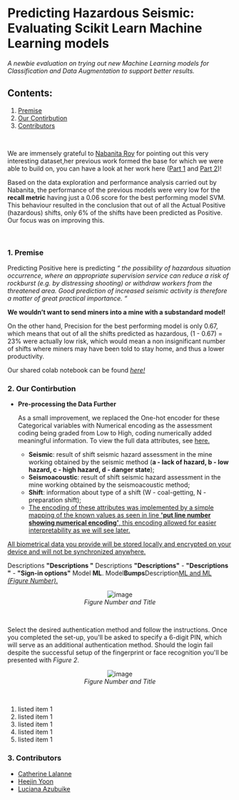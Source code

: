 <h1> Predicting Hazardous Seismic: Evaluating Scikit Learn Machine Learning models</h1>
<em>A newbie evaluation on trying out new Machine Learning models for Classification and Data Augmentation to support better results.</em>

## Contents:
1. [Premise](#pre)<br/>
1. [Our Contirbution](#our)<br/>
3. [Contributors](#contact)<br/>

<br/>
<p>We are immensely grateful to  <a href="https://www.linkedin.com/in/nabanita-roy/">Nabanita Roy</a> for pointing out this very interesting dataset,her previous work formed the base for which we were able to build on, you can have a look at her work here (<a href="https://www.linkedin.com/in/nabanita-roy/">Part 1</a> and <a href="https://www.linkedin.com/in/nabanita-roy/">Part 2</a>)!<br/>
 
Based on the data exploration and performance analysis carried out by Nabanita, the performance of the previous models were very low for the <b>recall metric</b> having just a 0.06 score for the best performing model SVM. This behaviour resulted in the conclusion that out of all the Actual Positive (hazardous) shifts, only 6% of the shifts have been predicted as Positive. Our focus was on improving this.
</p>
<br/>

<a name="pre"><h3>__1. Premise__</h3></a>
Predicting Positive here is predicting <em>“ the possibility of hazardous situation occurrence, where an appropriate supervision service can reduce a risk of rockburst (e.g. by distressing shooting) or withdraw workers from the threatened area. Good prediction of increased seismic activity is therefore a matter of great practical importance. “</em><br/>

<b>We wouldn’t want to send miners into a mine with a substandard model!</b>

On the other hand, Precision for the best performing model is only 0.67, which means that out of all the shifts predicted as hazardous, (1 - 0.67) = 23% were actually low risk, which would mean a non insignificant number of shifts where miners may have been told to stay home, and thus a lower productivity.  

Our shared colab notebook can be found <a href="https://colab.research.google.com/drive/1fIvMom1iQUPN7K_ODtnq9Kb41ZfKH_xK#scrollTo=_25QD437NyrA"><em>here!</em></a><br/>

<a name="our"><h3>__2. Our Contirbution__</h3></a>
<ul>
 <li><b>Pre-processing the Data Further</b></li>
 <p>As a small improvement, we replaced the One-hot encoder for these Categorical variables with Numerical encoding as the assessment coding being graded from Low to High, coding numerically added meaningful information. To view the full data attributes, see <a href="https://archive.ics.uci.edu/ml/datasets/seismic-bumps">here.</a></p>
 <ul>
  <li><b>Seismic</b>: result of shift seismic hazard assessment in the mine working obtained by the seismic
   method (<b>a - lack of hazard, b - low hazard, c - high hazard, d - danger state</b>);</li>
  <li><b>Seismoacoustic</b>: result of shift seismic hazard assessment in the mine working obtained by the
seismoacoustic method;</li>
  <li><b>Shift</b>: information about type of a shift (W - coal-getting, N -preparation shift);</li>
  <li><ins>The encoding of these attributes was implemented by a simple mapping of the known values as seen in line <b>'put line number showing numerical encoding'</b>, this encoding allowed for easier interpretability as we will see later.</ins></li>
 </ul>
</ul>

<ins>All biometrical data you provide will be stored locally and encrypted on your device and will not be synchronized anywhere.<ins/>


Descriptions <b>"Descriptions "</b> Descriptions <b>"Descriptions"</b> - <b>"Descriptions "</b> - <b>"Sign-in options"</b> Model <b>ML</b>. 
Model<b>Bumps</b>Description<ins>ML<ins/> and <ins>ML<ins/> <em>(Figure Number)</em>.

<p align="center">
 <img src="https://user-images.githubusercontent.com/69084008/94839134-80aff300-040e-11eb-9a83-a1e8cb8099f0.png" alt="image"/>
 <br/>
    <em>Figure Number and Title</em>
</p>
<br/>

Select the desired authentication method and follow the instructions.
Once you completed the set-up, you'll be asked to specify a 6-digit PIN, which will serve as an additional authentication method. 
Should the login fail despite the successful setup of the fingerprint or face recognition you'll be presented with <em>Figure 2</em>.

<p align="center">
 <img src="https://user-images.githubusercontent.com/69084008/94839267-a806c000-040e-11eb-81ca-f52756bcb017.png" alt="image"/>
 <br/>
    <em>Figure Number and Title</em>
</p>
<br/>

<ol>
  <li>listed item 1</li>
  <li>listed item 1</li>
  <li>listed item 1</li>
  <li>listed item 1</li>
  <li>listed item 1</li>
</ol>


<a name="contact"><h3>__3. Contributors__</h3></a>
<ul>
  <li><a href="https://www.linkedin.com/in/catherine-lalanne-85b5ba/">Catherine Lalanne</a></li>
  <li><a href="https://www.linkedin.com/in/heejin-yoon-429837190/">Heejin Yoon</a></li>
  <li><a href="https://www.linkedin.com/in/i-am-luciana-azubuike/">Luciana Azubuike</a></li>
</ul>
<br/>

